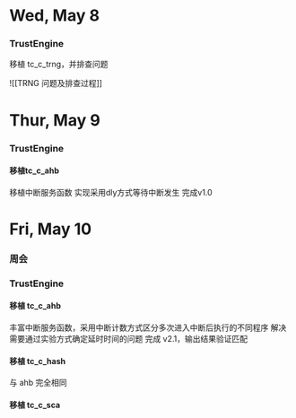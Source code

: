# Wed, May 8

### TrustEngine

移植 tc_c_trng，并排查问题


![[TRNG 问题及排查过程]]


# Thur, May 9

### TrustEngine

#### 移植tc_c_ahb

移植中断服务函数
实现采用dly方式等待中断发生
完成v1.0


# Fri, May 10

### 周会

### TrustEngine

#### 移植 tc_c_ahb

丰富中断服务函数，采用中断计数方式区分多次进入中断后执行的不同程序
解决需要通过实验方式确定延时时间的问题
完成 v2.1，输出结果验证匹配

#### 移植 tc_c_hash

与 ahb 完全相同

#### 移植 tc_c_sca


